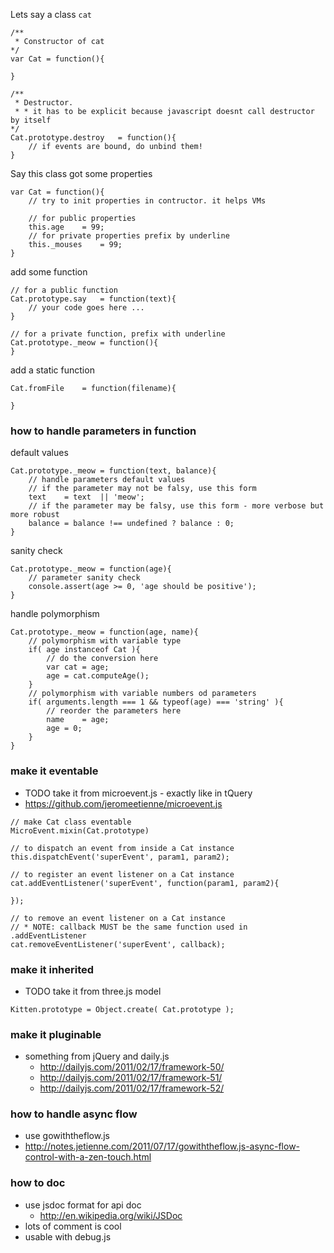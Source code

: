 Lets say a class ```cat```

```
/**
 * Constructor of cat
*/
var Cat = function(){
  
}

/**
 * Destructor.
 * * it has to be explicit because javascript doesnt call destructor by itself
*/
Cat.prototype.destroy	= function(){
	// if events are bound, do unbind them!
}
```

Say this class got some properties

```
var Cat = function(){
	// try to init properties in contructor. it helps VMs
	
	// for public properties
	this.age	= 99;
	// for private properties prefix by underline
	this._mouses	= 99;
}
```

add some function

```
// for a public function
Cat.prototype.say	= function(text){
	// your code goes here ...
}
```

```
// for a private function, prefix with underline
Cat.prototype._meow	= function(){
}
```

add a static function 
```
Cat.fromFile	= function(filename){
	
}
```

### how to handle parameters in function

default values
```
Cat.prototype._meow	= function(text, balance){
	// handle parameters default values
	// if the parameter may not be falsy, use this form
	text	= text	|| 'meow';
	// if the parameter may be falsy, use this form - more verbose but more robust
	balance	= balance !== undefined ? balance : 0;
}
```

sanity check
```
Cat.prototype._meow	= function(age){
	// parameter sanity check
	console.assert(age >= 0, 'age should be positive');
}
```

handle polymorphism

```
Cat.prototype._meow	= function(age, name){
	// polymorphism with variable type
	if( age instanceof Cat ){
		// do the conversion here
		var cat = age;
		age	= cat.computeAge();
	}
	// polymorphism with variable numbers od parameters
	if( arguments.length === 1 && typeof(age) === 'string' ){
		// reorder the parameters here
		name	= age;
		age	= 0;
	}
}
```

### make it eventable
* TODO take it from microevent.js - exactly like in tQuery
* https://github.com/jeromeetienne/microevent.js

```
// make Cat class eventable
MicroEvent.mixin(Cat.prototype)
```

```
// to dispatch an event from inside a Cat instance
this.dispatchEvent('superEvent', param1, param2);
```

```
// to register an event listener on a Cat instance
cat.addEventListener('superEvent', function(param1, param2){
	
});
```

```
// to remove an event listener on a Cat instance
// * NOTE: callback MUST be the same function used in .addEventListener
cat.removeEventListener('superEvent', callback);
```

### make it inherited
* TODO take it from three.js model

```
Kitten.prototype = Object.create( Cat.prototype );
```

### make it pluginable
* something from jQuery and daily.js
  * http://dailyjs.com/2011/02/17/framework-50/
  * http://dailyjs.com/2011/02/17/framework-51/
  * http://dailyjs.com/2011/02/17/framework-52/

### how to handle async flow
* use gowiththeflow.js
* http://notes.jetienne.com/2011/07/17/gowiththeflow.js-async-flow-control-with-a-zen-touch.html

### how to doc
* use jsdoc format for api doc
  * http://en.wikipedia.org/wiki/JSDoc
* lots of comment is cool
* usable with debug.js


